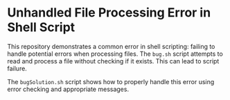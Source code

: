 # Unhandled File Processing Error in Shell Script

This repository demonstrates a common error in shell scripting: failing to handle potential errors when processing files.  The `bug.sh` script attempts to read and process a file without checking if it exists. This can lead to script failure.

The `bugSolution.sh` script shows how to properly handle this error using error checking and appropriate messages.